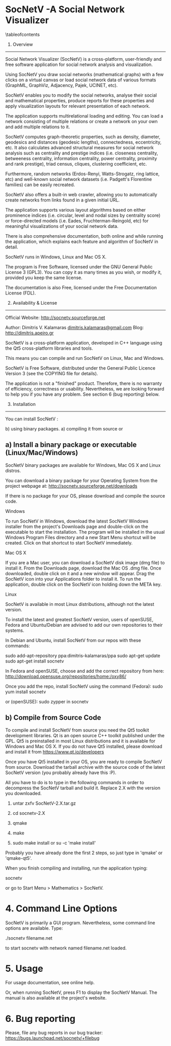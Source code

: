 SocNetV -A Social Network Visualizer
====================================


\tableofcontents

1. Overview
------------

Social Network Visualizer (SocNetV) is a cross-platform, user-friendly and free
software application for social network analysis and visualization.

Using SocNetV you draw social networks (mathematical graphs) with a few clicks 
on a virtual canvas or load social network data of various formats (GraphML, 
GraphViz, Adjacency, Pajek, UCINET, etc).

SocNetV enables you to modify the social networks, analyse their social and 
mathematical properties, produce reports for these properties and apply 
visualization layouts for relevant presentation of each network. 

The application supports multirelational loading and editing. 
You can load a network consisting of multiple relations or create a network 
on your own and add multiple relations to it.

SocNetV computes graph-theoretic properties, such as density, diameter, geodesics 
and distances (geodesic lengths), connectedness, eccentricity, etc. 
It also calculates advanced structural measures for social network analysis 
such as centrality and prestige indices (i.e. closeness centrality, betweeness 
centrality, information centrality, power centrality, proximity and rank prestige), 
triad census, cliques, clustering coefficient, etc.

Furthermore, random networks (Erdos-Renyi, Watts-Strogatz, ring lattice, etc) and 
well-known social network datasets (i.e. Padgett's Florentine families) can be easily 
recreated. 

SocNetV also offers a built-in web crawler, allowing you to automatically create 
networks from links found in a given initial URL.

The application supports various layout algorithms based on either prominence indices 
(i.e. circular, level and nodal sizes by centrality score) or force-directed models 
(i.e. Eades, Fruchterman-Reingold, etc) for meaningful visualizations of your social 
network data.

There is also comprehensive documentation, both online and while running the 
application, which explains each feature and algorithm of SocNetV in detail.

SocNetV runs in Windows, Linux and Mac OS X.

The program is Free Software, licensed under the GNU General Public License 3 (GPL3).
You can copy it as many times as you wish, or modify it, provided you keep the 
same license. 

The documentation is also Free, licensed under the Free Documentation License (FDL).


2. Availability & License
-------------------------

Official Website: http://socnetv.sourceforge.net

Author: Dimitris V. Kalamaras <dimitris.kalamaras@gmail.com>
Blog:   http://dimitris.apeiro.gr

SocNetV is a cross-platform application, developed in C++ language 
using the Qt5 cross-platform libraries and tools.

This means you can compile and run SocNetV on Linux, Mac and Windows. 

SocNetV is Free Software, distributed under the General Public Licence Version 3 
(see the COPYING file for details). 

The application is not a "finished" product. Therefore, 
there is no warranty of efficiency, correctness or usability. 
Nevertheless, we are looking forward to help you if you have any problem. 
See section 6 (bug reporting) below.



3. Installation
---------------

You can install SocNetV :

b) using binary packages.
a) compiling it from source or


## a) Install a binary package or executable (Linux/Mac/Windows)

SocNetV binary packages are available for Windows, Mac OS X and Linux distros.

You can download a binary package for your Operating System from the project
webpage at: http://socnetv.sourceforge.net/downloads

If there is no package for your OS, please download and compile the source code.

Windows

To run SocNetV in Windows, download the latest SocNetV Windows installer from the 
project's Downloads page and double-click on the executable to start the installation.
The program will be installed in the usual Windows Program Files directory and a new 
Start Menu shortcut will be created. Click on that shortcut to start SocNetV immediately.

Mac OS X

If you are a Mac user, you can download a SocNetV disk image (dmg file) to install it. 
From the Downloads page, download the Mac OS .dmg file. 
Once downloaded, double click on it and a new window will appear. Drag the SocNetV icon
into your Applications folder to install it.
To run the application, double click on the SocNetV icon holding down the META key.

Linux

SocNetV is available in most Linux distributions, although not the latest version. 

To install the latest and greatest SocNetV version, users of openSUSE, Fedora and 
Ubuntu/Debian are advised to add our own repositories to their systems.

In Debian and Ubuntu, install SocNetV from our repos with these commands:

sudo add-apt-repository ppa:dimitris-kalamaras/ppa
sudo apt-get update
sudo apt-get install socnetv

In Fedora and openSUSE, choose and add the correct repository from here: 
http://download.opensuse.org/repositories/home:/oxy86/ 

Once you add the repo, install SocNetV using the command (Fedora):
sudo yum install socnetv

or (openSUSE): 
sudo zypper in socnetv



## b) Compile from Source Code

To compile and install SocNetV from source you need the Qt5 toolkit development 
libraries. Qt is an open source C++ toolkit published under the GPL. 
Qt5 is preinstalled in most Linux distributions and it is available for
Windows and Mac OS X.  If you do not have Qt5 installed, please download and
install it from https://www.qt.io/developers

Once you have Qt5 installed in your OS, you are ready to compile SocNetV from source.
Download the tarball archive with the source code of the latest SocNetV version 
(you probably already have this :P). 

All you have to do is to type in the following commands in order to decompress the
SocNetV tarball and build it. Replace 2.X with the version you downloaded.

1) untar zxfv SocNetV-2.X.tar.gz

2) cd socnetv-2.X

3) qmake

4) make

5) sudo make install or su -c 'make install'

Probably you have already done the first 2 steps, so just type in 'qmake' or 'qmake-qt5'.

When you finish compiling and installing, run the application typing:

socnetv

or go to Start Menu > Mathematics  > SocNetV.



# 4. Command Line Options
	
SocNetV is primarily a GUI program. Nevertheless, some command line options 
are available. Type:

./socnetv filename.net

to start socnetv with network named filename.net loaded.



# 5. Usage 

For usage documentation, see online help.

Or, when running SocNetV, press F1 to display the SocNetV Manual.
The manual is also available at the project's website.


# 6. Bug reporting

Please, file any bug reports in our bug tracker:
https://bugs.launchpad.net/socnetv/+filebug



